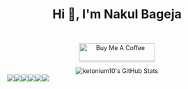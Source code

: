 <div align="center">
<h1 align="center">Hi 👋, I'm Nakul Bageja</h1>
<br/>
<p align="center">
    <a href="https://www.buymeacoffee.com/nakulBageja" target="_blank"><img src="https://www.buymeacoffee.com/assets/img/custom_images/orange_img.png" alt="Buy Me A Coffee" style="height: 41px !important;width: 174px !important;box-shadow: 0px 3px 2px 0px rgba(190, 190, 190, 0.5) !important;-webkit-box-shadow: 0px 3px 2px 0px rgba(190, 190, 190, 0.5) !important;" ></a>
</p>
<img alt="ketonium10's GitHub Stats" src="https://github-readme-stats.ketonium10.vercel.app/api?username=nakulBageja&show_icons=true&hide_border=true&theme=dark" />
  
<div style="display:flex;flex-direction:row">
    <img src="https://img.shields.io/badge/React-20232A?style=for-the-badge&logo=react&logoColor=61DAFB" />
    <img src="https://img.shields.io/badge/React_Native-20232A?style=for-the-badge&logo=react&logoColor=61DAFB" />
    <img src="https://img.shields.io/badge/Node.js-43853D?style=for-the-badge&logo=node-dot-js&logoColor=white" />
    <img src="https://img.shields.io/badge/npm-CB3837?style=for-the-badge&logo=npm&logoColor=white" />
    <img src="https://img.shields.io/badge/Yarn-2C8EBB?style=for-the-badge&logo=yarn&logoColor=white" />
    <img src="https://img.shields.io/badge/Express.js-000000?style=for-the-badge&logo=express&logoColor=white" />
</div>
</div>

